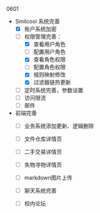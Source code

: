 0601

- Smilcool 系统完善
  - [x] 账户系统加密
  - [ ] 权限管理完善：
    - [x] 查看用户角色
    - [ ] 配置用户角色
    - [x] 查看角色权限
    - [ ] 配置角色权限
    - [x] 规则映射修改
    - [x] 过滤器链热更新
  - [ ] 定时系统完善，参数设置
  - [ ] 访问限流
  - [ ] 邮件
- 前端完善
  - [ ] 业务系统添加更新、逻辑删除
  - [ ] 文件仓库详情页
  - [ ] 二手交易详情页
  - [ ] 失物寻物详情页
  - [ ] markdown图片上传
  - [ ] 聊天系统完善
  - [ ] 校内论坛

